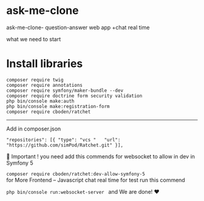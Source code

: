 # ask-me-clone
ask-me-clone- question-answer web app +chat real time


what we need to start 

# **Install libraries**

`composer require twig
`\
` composer require annotations
`\
`composer require symfony/maker-bundle --dev
`\
`composer require doctrine form security validation
`\
`php bin/console make:auth
`\
`php bin/console make:registration-form
`\
`composer require cboden/ratchet`

------

Add in composer.json

`"repositories":
[{
	"type": "vcs
"	"url": "https://github.com/simPod/Ratchet.git"
}],`

🔴 Important ! you need add this commends for websocket to allow in dev in Symfony 5
 
`composer require cboden/ratchet:dev-allow-symfony-5
`\
for More Frontend – Javascript chat real time for test 
run this commend

`php bin/console run:websocket-server
`
and We are done! ❤️


